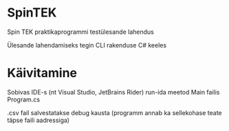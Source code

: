# SpinTEK
Spin TEK praktikaprogrammi testülesande lahendus

Ülesande lahendamiseks tegin CLI rakenduse C# keeles

# Käivitamine

Sobivas IDE-s (nt Visual Studio, JetBrains Rider) run-ida meetod Main failis Program.cs

.csv fail salvestatakse debug kausta (programm annab ka sellekohase teate täpse faili aadressiga)
